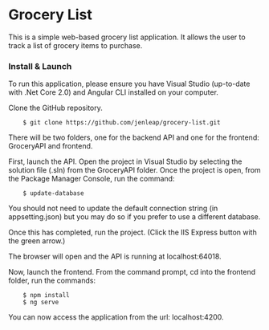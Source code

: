 # Grocery List

This is a simple web-based grocery list application. It allows the user to track a list of grocery items to purchase.

### Install & Launch

To run this application, please ensure you have Visual Studio (up-to-date with .Net Core 2.0) and Angular CLI installed on your computer.

Clone the GitHub repository. 

```
    $ git clone https://github.com/jenleap/grocery-list.git
```

There will be two folders, one for the backend API and one for the frontend: GroceryAPI and frontend.

First, launch the API. Open the project in Visual Studio by selecting the solution file (.sln) from the GroceryAPI folder. Once the project is open, from the Package Manager Console, run the command:

```
    $ update-database
```
You should not need to update the default connection string (in appsetting.json) but you may do so if you prefer to use a different database.

Once this has completed, run the project. (Click the IIS Express button with the green arrow.)

The browser will open and the API is running at localhost:64018.

Now, launch the frontend. From the command prompt, cd into the frontend folder, run the commands:

```
    $ npm install
    $ ng serve
```

You can now access the application from the url: localhost:4200.
